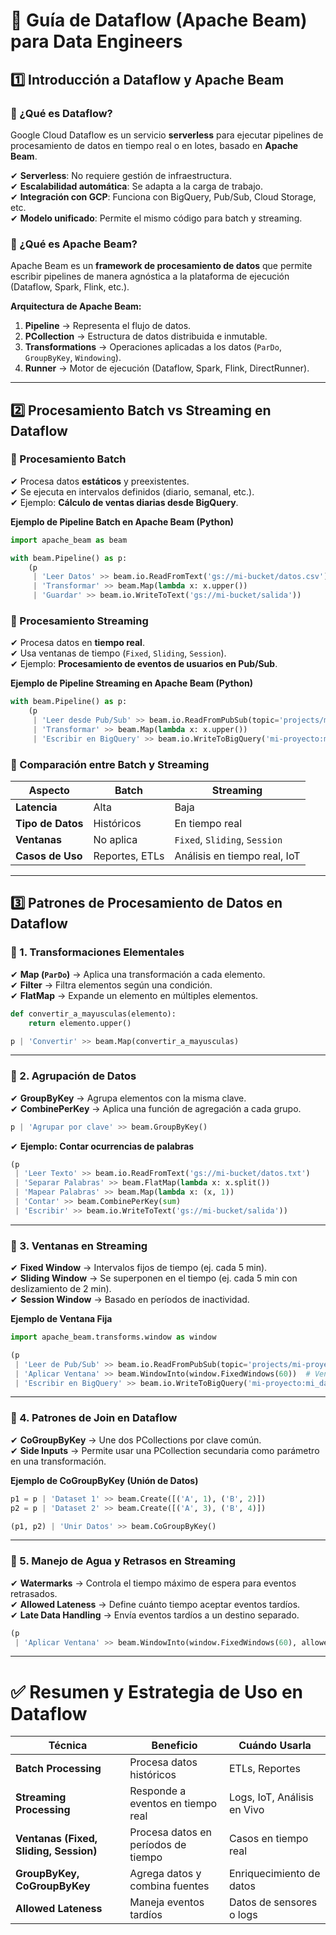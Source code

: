 # **📌 Guía de Dataflow (Apache Beam) para Data Engineers**  

## **1️⃣ Introducción a Dataflow y Apache Beam**  
### **🔹 ¿Qué es Dataflow?**  
Google Cloud Dataflow es un servicio **serverless** para ejecutar pipelines de procesamiento de datos en tiempo real o en lotes, basado en **Apache Beam**.  

✔ **Serverless**: No requiere gestión de infraestructura.  
✔ **Escalabilidad automática**: Se adapta a la carga de trabajo.  
✔ **Integración con GCP**: Funciona con BigQuery, Pub/Sub, Cloud Storage, etc.  
✔ **Modelo unificado**: Permite el mismo código para batch y streaming.  

### **🔹 ¿Qué es Apache Beam?**  
Apache Beam es un **framework de procesamiento de datos** que permite escribir pipelines de manera agnóstica a la plataforma de ejecución (Dataflow, Spark, Flink, etc.).  

**Arquitectura de Apache Beam:**  
1. **Pipeline** → Representa el flujo de datos.  
2. **PCollection** → Estructura de datos distribuida e inmutable.  
3. **Transformations** → Operaciones aplicadas a los datos (`ParDo`, `GroupByKey`, `Windowing`).  
4. **Runner** → Motor de ejecución (Dataflow, Spark, Flink, DirectRunner).  

---

## **2️⃣ Procesamiento Batch vs Streaming en Dataflow**  
### **🔹 Procesamiento Batch**  
✔ Procesa datos **estáticos** y preexistentes.  
✔ Se ejecuta en intervalos definidos (diario, semanal, etc.).  
✔ Ejemplo: **Cálculo de ventas diarias desde BigQuery**.  

**Ejemplo de Pipeline Batch en Apache Beam (Python)**  
```python
import apache_beam as beam

with beam.Pipeline() as p:
    (p
     | 'Leer Datos' >> beam.io.ReadFromText('gs://mi-bucket/datos.csv')
     | 'Transformar' >> beam.Map(lambda x: x.upper())
     | 'Guardar' >> beam.io.WriteToText('gs://mi-bucket/salida'))
```

### **🔹 Procesamiento Streaming**  
✔ Procesa datos en **tiempo real**.  
✔ Usa ventanas de tiempo (`Fixed`, `Sliding`, `Session`).  
✔ Ejemplo: **Procesamiento de eventos de usuarios en Pub/Sub**.  

**Ejemplo de Pipeline Streaming en Apache Beam (Python)**  
```python
with beam.Pipeline() as p:
    (p
     | 'Leer desde Pub/Sub' >> beam.io.ReadFromPubSub(topic='projects/mi-proyecto/topics/mi-topico')
     | 'Transformar' >> beam.Map(lambda x: x.upper())
     | 'Escribir en BigQuery' >> beam.io.WriteToBigQuery('mi-proyecto:mi_dataset.mi_tabla'))
```

### **🔹 Comparación entre Batch y Streaming**  
| **Aspecto** | **Batch** | **Streaming** |
|------------|---------|------------|
| **Latencia** | Alta | Baja |
| **Tipo de Datos** | Históricos | En tiempo real |
| **Ventanas** | No aplica | `Fixed`, `Sliding`, `Session` |
| **Casos de Uso** | Reportes, ETLs | Análisis en tiempo real, IoT |

---

## **3️⃣ Patrones de Procesamiento de Datos en Dataflow**  
### **🔹 1. Transformaciones Elementales**  
✔ **Map (`ParDo`)** → Aplica una transformación a cada elemento.  
✔ **Filter** → Filtra elementos según una condición.  
✔ **FlatMap** → Expande un elemento en múltiples elementos.  

```python
def convertir_a_mayusculas(elemento):
    return elemento.upper()

p | 'Convertir' >> beam.Map(convertir_a_mayusculas)
```

---

### **🔹 2. Agrupación de Datos**  
✔ **GroupByKey** → Agrupa elementos con la misma clave.  
✔ **CombinePerKey** → Aplica una función de agregación a cada grupo.  

```python
p | 'Agrupar por clave' >> beam.GroupByKey()
```

✔ **Ejemplo: Contar ocurrencias de palabras**  
```python
(p
 | 'Leer Texto' >> beam.io.ReadFromText('gs://mi-bucket/datos.txt')
 | 'Separar Palabras' >> beam.FlatMap(lambda x: x.split())
 | 'Mapear Palabras' >> beam.Map(lambda x: (x, 1))
 | 'Contar' >> beam.CombinePerKey(sum)
 | 'Escribir' >> beam.io.WriteToText('gs://mi-bucket/salida'))
```

---

### **🔹 3. Ventanas en Streaming**  
✔ **Fixed Window** → Intervalos fijos de tiempo (ej. cada 5 min).  
✔ **Sliding Window** → Se superponen en el tiempo (ej. cada 5 min con deslizamiento de 2 min).  
✔ **Session Window** → Basado en períodos de inactividad.  

**Ejemplo de Ventana Fija**  
```python
import apache_beam.transforms.window as window

(p 
 | 'Leer de Pub/Sub' >> beam.io.ReadFromPubSub(topic='projects/mi-proyecto/topics/mi-topico')
 | 'Aplicar Ventana' >> beam.WindowInto(window.FixedWindows(60))  # Ventana de 60 segundos
 | 'Escribir en BigQuery' >> beam.io.WriteToBigQuery('mi-proyecto:mi_dataset.mi_tabla'))
```

---

### **🔹 4. Patrones de Join en Dataflow**  
✔ **CoGroupByKey** → Une dos PCollections por clave común.  
✔ **Side Inputs** → Permite usar una PCollection secundaria como parámetro en una transformación.  

**Ejemplo de CoGroupByKey (Unión de Datos)**  
```python
p1 = p | 'Dataset 1' >> beam.Create([('A', 1), ('B', 2)])
p2 = p | 'Dataset 2' >> beam.Create([('A', 3), ('B', 4)])

(p1, p2) | 'Unir Datos' >> beam.CoGroupByKey()
```

---

### **🔹 5. Manejo de Agua y Retrasos en Streaming**  
✔ **Watermarks** → Controla el tiempo máximo de espera para eventos retrasados.  
✔ **Allowed Lateness** → Define cuánto tiempo aceptar eventos tardíos.  
✔ **Late Data Handling** → Envía eventos tardíos a un destino separado.  

```python
(p 
 | 'Aplicar Ventana' >> beam.WindowInto(window.FixedWindows(60), allowed_lateness=120))
```

---

# **✅ Resumen y Estrategia de Uso en Dataflow**
| **Técnica** | **Beneficio** | **Cuándo Usarla** |
|------------|--------------|------------------|
| **Batch Processing** | Procesa datos históricos | ETLs, Reportes |
| **Streaming Processing** | Responde a eventos en tiempo real | Logs, IoT, Análisis en Vivo |
| **Ventanas (Fixed, Sliding, Session)** | Procesa datos en períodos de tiempo | Casos en tiempo real |
| **GroupByKey, CoGroupByKey** | Agrega datos y combina fuentes | Enriquecimiento de datos |
| **Allowed Lateness** | Maneja eventos tardíos | Datos de sensores o logs |
